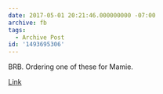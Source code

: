 ```yaml
---
date: 2017-05-01 20:21:46.000000000 -07:00
archive: fb
tags: 
  - Archive Post
id: '1493695306'
---
```


BRB. Ordering one of these for Mamie. 

[Link](https://www.youtube.com/watch?time_continue=32&v=N_beJnlTeTk)
